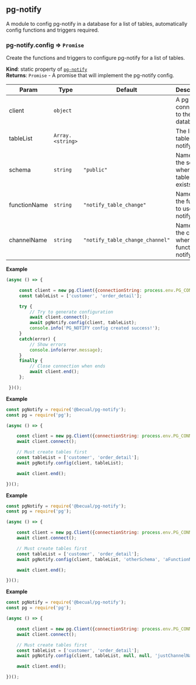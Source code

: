 <a name="module_pg-notify"></a>

## pg-notify
A module to config pg-notify in a database for a list of tables, automatically config functions and triggers required.

<a name="module_pg-notify.config"></a>

### pg-notify.config ⇒ <code>Promise</code>
Create the functions and triggers to configure pg-notify for a list of tables.

**Kind**: static property of [<code>pg-notify</code>](#module_pg-notify)  
**Returns**: <code>Promise</code> - A promise that will implement the pg-notify config.  

| Param | Type | Default | Description |
| --- | --- | --- | --- |
| client | <code>object</code> |  | A pg client connected to the database. |
| tableList | <code>Array.&lt;string&gt;</code> |  | The list of tables to notify. |
| schema | <code>string</code> | <code>&quot;public&quot;</code> | Name of the schema where the tables exists. |
| functionName | <code>string</code> | <code>&quot;notify_table_change&quot;</code> | Name of the function to use notify. |
| channelName | <code>string</code> | <code>&quot;notify_table_change_channel&quot;</code> | Name of the channel where the function notify. |

**Example**  
```js
(async () => {

     const client = new pg.Client({connectionString: process.env.PG_CONNECTION_STRING});
     const tableList = ['customer', 'order_detail'];

     try {
         // Try to generate configuration
         await client.connect();
         await pgNotify.config(client, tableList);
         console.info('PG_NOTIFY config created success!');
     }
     catch(error) {
         // Show errors
         console.info(error.message);
     }
     finally {
         // Close connection when ends
         await client.end();
     };

 })();
```
**Example**  
```js
const pgNotify = require('@becual/pg-notify');
const pg = require('pg');

(async () => {

    const client = new pg.Client({connectionString: process.env.PG_CONNECTION_STRING});
    await client.connect();

    // Must create tables first
    const tableList = ['customer', 'order_detail'];
    await pgNotify.config(client, tableList);

    await client.end();

})();
```
**Example**  
```js
const pgNotify = require('@becual/pg-notify');
const pg = require('pg');

(async () => {

    const client = new pg.Client({connectionString: process.env.PG_CONNECTION_STRING});
    await client.connect();

    // Must create tables first
    const tableList = ['customer', 'order_detail'];
    await pgNotify.config(client, tableList, 'otherSchema', 'aFunctionName', 'aChannelName');

    await client.end();

})();
```
**Example**  
```js
const pgNotify = require('@becual/pg-notify');
const pg = require('pg');

(async () => {

    const client = new pg.Client({connectionString: process.env.PG_CONNECTION_STRING});
    await client.connect();

    // Must create tables first
    const tableList = ['customer', 'order_detail'];
    await pgNotify.config(client, tableList, null, null, 'justChannelName');

    await client.end();

})();
```

